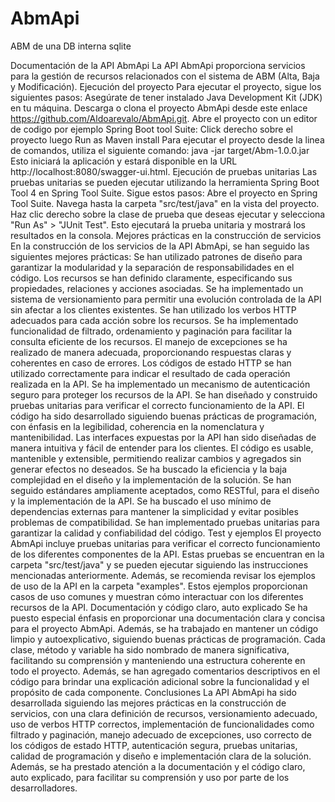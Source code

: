 # AbmApi
ABM de una DB interna sqlite

Documentación de la API AbmApi
La API AbmApi proporciona servicios para la gestión de recursos relacionados con el sistema de ABM (Alta, Baja y Modificación).
Ejecución del proyecto
 Para ejecutar el proyecto, sigue los siguientes pasos:
Asegúrate de tener instalado Java Development Kit (JDK) en tu máquina.
Descarga o clona el proyecto AbmApi desde este enlace https://github.com/Aldoarevalo/AbmApi.git.
Abre el proyecto con un editor de codigo por ejemplo Spring Boot tool Suite: Click derecho sobre el proyecto luego Run as Maven install
Para ejecutar el proyecto desde la linea de comandos, utiliza el siguiente comando:
java -jar target/Abm-1.0.0.jar Esto iniciará la aplicación y estará disponible en la URL http://localhost:8080/swagger-ui.html.
Ejecución de pruebas unitarias
 Las pruebas unitarias se pueden ejecutar utilizando la herramienta Spring Boot Tool 4 en Spring Tool Suite. Sigue estos pasos:
Abre el proyecto en Spring Tool Suite.
Navega hasta la carpeta "src/test/java" en la vista del proyecto.
Haz clic derecho sobre la clase de prueba que deseas ejecutar y selecciona "Run As" > "JUnit Test".
Esto ejecutará la prueba unitaria y mostrará los resultados en la consola.
Mejores prácticas en la construcción de servicios
 En la construcción de los servicios de la API AbmApi, se han seguido las siguientes mejores prácticas:
Se han utilizado patrones de diseño para garantizar la modularidad y la separación de responsabilidades en el código.
Los recursos se han definido claramente, especificando sus propiedades, relaciones y acciones asociadas.
Se ha implementado un sistema de versionamiento para permitir una evolución controlada de la API sin afectar a los clientes existentes.
Se han utilizado los verbos HTTP adecuados para cada acción sobre los recursos.
Se ha implementado funcionalidad de filtrado, ordenamiento y paginación para facilitar la consulta eficiente de los recursos.
El manejo de excepciones se ha realizado de manera adecuada, proporcionando respuestas claras y coherentes en caso de errores.
Los códigos de estado HTTP se han utilizado correctamente para indicar el resultado de cada operación realizada en la API.
Se ha implementado un mecanismo de autenticación seguro para proteger los recursos de la API.
Se han diseñado y construido pruebas unitarias para verificar el correcto funcionamiento de la API.
El código ha sido desarrollado siguiendo buenas prácticas de programación, con énfasis en la legibilidad, coherencia en la nomenclatura y mantenibilidad.
Las interfaces expuestas por la API han sido diseñadas de manera intuitiva y fácil de entender para los clientes.
El código es usable, mantenible y extensible, permitiendo realizar cambios y agregados sin generar efectos no deseados.
Se ha buscado la eficiencia y la baja complejidad en el diseño y la implementación de la solución.
Se han seguido estándares ampliamente aceptados, como RESTful, para el diseño y la implementación de la API.
Se ha buscado el uso mínimo de dependencias externas para mantener la simplicidad y evitar posibles problemas de compatibilidad.
Se han implementado pruebas unitarias para garantizar la calidad y confiabilidad del código.
Test y ejemplos 
El proyecto AbmApi incluye pruebas unitarias para verificar el correcto funcionamiento de los diferentes componentes de la API. Estas pruebas se encuentran en la carpeta "src/test/java" y se pueden ejecutar siguiendo las instrucciones mencionadas anteriormente.
Además, se recomienda revisar los ejemplos de uso de la API en la carpeta "examples". Estos ejemplos proporcionan casos de uso comunes y muestran cómo interactuar con los diferentes recursos de la API.
Documentación y código claro, auto explicado
 Se ha puesto especial énfasis en proporcionar una documentación clara y concisa para el proyecto AbmApi. Además, se ha trabajado en mantener un código limpio y autoexplicativo, siguiendo buenas prácticas de programación.
Cada clase, método y variable ha sido nombrado de manera significativa, facilitando su comprensión y manteniendo una estructura coherente en todo el proyecto.
Además, se han agregado comentarios descriptivos en el código para brindar una explicación adicional sobre la funcionalidad y el propósito de cada componente.
Conclusiones
 La API AbmApi ha sido desarrollada siguiendo las mejores prácticas en la construcción de servicios, con una clara definición de recursos, versionamiento adecuado, uso de verbos HTTP correctos, implementación de funcionalidades como filtrado y paginación, manejo adecuado de excepciones, uso correcto de los códigos de estado HTTP, autenticación segura, pruebas unitarias, calidad de programación y diseño e implementación clara de la solución.
Además, se ha prestado atención a la documentación y el código claro, auto explicado, para facilitar su comprensión y uso por parte de los desarrolladores.
